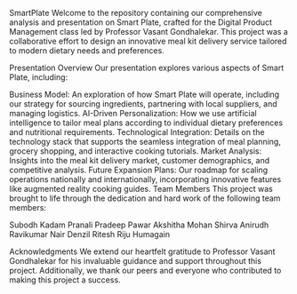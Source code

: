SmartPlate
Welcome to the repository containing our comprehensive analysis and presentation on Smart Plate, crafted for the Digital Product Management class led by Professor Vasant Gondhalekar. This project was a collaborative effort to design an innovative meal kit delivery service tailored to modern dietary needs and preferences.

Presentation Overview
Our presentation explores various aspects of Smart Plate, including:

Business Model: An exploration of how Smart Plate will operate, including our strategy for sourcing ingredients, partnering with local suppliers, and managing logistics.
AI-Driven Personalization: How we use artificial intelligence to tailor meal plans according to individual dietary preferences and nutritional requirements.
Technological Integration: Details on the technology stack that supports the seamless integration of meal planning, grocery shopping, and interactive cooking tutorials.
Market Analysis: Insights into the meal kit delivery market, customer demographics, and competitive analysis.
Future Expansion Plans: Our roadmap for scaling operations nationally and internationally, incorporating innovative features like augmented reality cooking guides.
Team Members
This project was brought to life through the dedication and hard work of the following team members:

Subodh Kadam
Pranali Pradeep Pawar
Akshitha Mohan Shirva
Anirudh Ravikumar Nair
Denzil Ritesh
Riju Humagain

Acknowledgments
We extend our heartfelt gratitude to Professor Vasant Gondhalekar for his invaluable guidance and support throughout this project. Additionally, we thank our peers and everyone who contributed to making this project a success.
